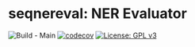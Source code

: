 # **seqnereval**: NER Evaluator
![Build - Main](https://github.com/ArshSekhon/pubtator_loader/workflows/Build%20-%20Main/badge.svg) [![codecov](https://codecov.io/gh/ArshSekhon/seqnereval/branch/main/graph/badge.svg?token=WTI9TUQ7E7)](https://codecov.io/gh/ArshSekhon/seqnereval) [![License: GPL v3](https://img.shields.io/badge/License-GPLv3-blue.svg)](https://www.gnu.org/licenses/gpl-3.0)

